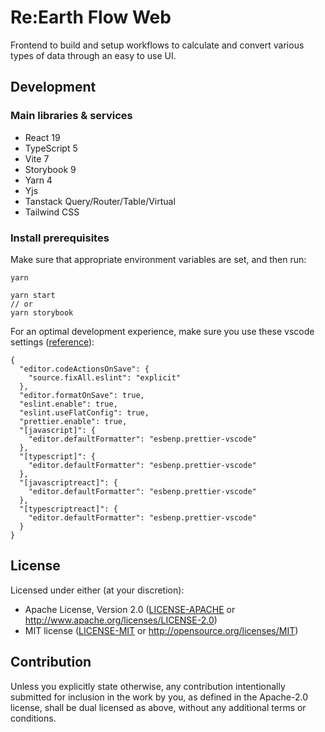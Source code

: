 # Re:Earth Flow Web

Frontend to build and setup workflows to calculate and convert various types of data through an easy to use UI.

## Development

### Main libraries & services

- React 19
- TypeScript 5
- Vite 7
- Storybook 9
- Yarn 4
- Yjs
- Tanstack Query/Router/Table/Virtual
- Tailwind CSS

### Install prerequisites

Make sure that appropriate environment variables are set, and then run:

```console
yarn

yarn start
// or
yarn storybook
```

For an optimal development experience, make sure you use these vscode settings ([reference]("https://github.com/reearth/eslint-config-reearth/blob/main/.vscode/settings.json")):

```
{
  "editor.codeActionsOnSave": {
    "source.fixAll.eslint": "explicit"
  },
  "editor.formatOnSave": true,
  "eslint.enable": true,
  "eslint.useFlatConfig": true,
  "prettier.enable": true,
  "[javascript]": {
    "editor.defaultFormatter": "esbenp.prettier-vscode"
  },
  "[typescript]": {
    "editor.defaultFormatter": "esbenp.prettier-vscode"
  },
  "[javascriptreact]": {
    "editor.defaultFormatter": "esbenp.prettier-vscode"
  },
  "[typescriptreact]": {
    "editor.defaultFormatter": "esbenp.prettier-vscode"
  }
}
```

## License

Licensed under either (at your discretion):

- Apache License, Version 2.0
  ([LICENSE-APACHE](LICENSE-APACHE) or <http://www.apache.org/licenses/LICENSE-2.0>)
- MIT license
  ([LICENSE-MIT](LICENSE-MIT) or <http://opensource.org/licenses/MIT>)

## Contribution

Unless you explicitly state otherwise, any contribution intentionally submitted
for inclusion in the work by you, as defined in the Apache-2.0 license, shall be
dual licensed as above, without any additional terms or conditions.

